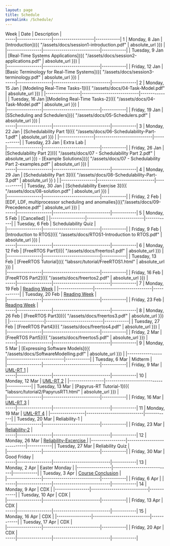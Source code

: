 ```yaml
---
layout: page
title: Schedule
permalink: /Schedule/
---
```


Week | Date            | Description        |  
-----|-----------------|--------------------|------------|
1    | Monday,  8 Jan  | [Introduction]({{ "/assets/docs/session1-introduction.pdf" | absolute_url }})       |
     |-----------------|----------------------------|------------|
     | Tuesday, 9 Jan  | [Real-Time Systems Applications]({{ "/assets/docs/session2-applications.pdf" | absolute_url }})       |  
     |-----------------|----------------------------|------------|
     | Friday, 12 Jan | [Basic Terminology for Real-Time Systems]({{ "/assets/docs/session3-terminology.pdf" | absolute_url }}) |    
-----|-----------------|----------------------------|------------|
2    | Monday, 15 Jan | [Modeling Real-Time Tasks-1]({{ "/assets/docs/04-Task-Model.pdf" | absolute_url }})  | 
     |-----------------|----------------------------|------------|
     | Tuesday, 16 Jan |[Modeling Real-Time Tasks-2]({{ "/assets/docs/04-Task-Model.pdf" | absolute_url }})  |  
     |-----------------|----------------------------|------------|
     | Friday, 19 Jan | [SScheduling  and  Schedulers]({{ "/assets/docs/05-Schedulers.pdf" | absolute_url }})       |    
-----|-----------------|----------------------------|------------|
3    | Monday, 22 Jan | [Schedulability Part 1]({{ "/assets/docs/06-Schedulability-Part-1.pdf" | absolute_url }})       | 
     |-----------------|----------------------------|------------|
     | Tuesday, 23 Jan | Extra Lab       |  
     |-----------------|----------------------------|------------|
     | Friday, 26 Jan | [Schedulability Part 2]({{ "/assets/docs/07 - Schedulability Part 2.pdf" | absolute_url }}) - [Example Solutions]({{ "/assets/docs/07 - Schedulability Part 2-examples.pdf" | absolute_url }})       |    
-----|-----------------|----------------------------|------------|
4    | Monday, 29 Jan | [Schedulability Part 3]({{ "/assets/docs/08-Schedulability-Part-3.pdf" | absolute_url }} )   | 
     |-----------------|----------------------------|------------|
     | Tuesday, 30 Jan | [Schedulability Exercise 3]({{ "/assets/docs/08-solution.pdf" | absolute_url }})       |  
     |-----------------|----------------------------|------------|
     | Friday, 2 Feb | [EDF, LDF, multiprocessor scheduling and anomalies]({{"/assets/docs/09-Precedence.pdf" | absolute_url }})       |    
-----|-----------------|----------------------------|------------|
5    | Monday, 5 Feb | [Cancelled]       | 
     |-----------------|----------------------------|------------|
     | Tuesday, 6 Feb | Schedulability Quiz       |  
     |-----------------|----------------------------|------------|
     | Friday, 9 Feb | [Introduction to RTOS]({{ "/assets/docs/RTOS1-Introduction to RTOS.pdf" | absolute_url }})     |    
-----|-----------------|----------------------------|------------|
6    | Monday, 12 Feb | [FreeRTOS Part1]({{ "/assets/docs/freertos1.pdf" | absolute_url }})       | 
     |-----------------|----------------------------|------------|
     | Tuesday, 13 Feb | [FreeRTOS Tutorial]({{ "labssrc/tutorial/FreeRTOS1.html" | absolute_url }})       |  
     |-----------------|----------------------------|------------|
     | Friday, 16 Feb | [FreeRTOS Part2]({{ "/assets/docs/freertos2.pdf" | absolute_url }})       |    
-----|-----------------|----------------------------|------------|
7    | Monday, 19 Feb | [Reading Week](test)       | 
     |-----------------|----------------------------|------------|
     | Tuesday, 20 Feb | [Reading Week](test)       |  
     |-----------------|----------------------------|------------|
     | Friday, 23 Feb | [Reading Week](test)       |    
-----|-----------------|----------------------------|------------|
8    | Monday, 26 Feb | [FreeRTOS Part3]({{ "/assets/docs/freertos3.pdf" | absolute_url }})       | 
     |-----------------|----------------------------|------------|
     | Tuesday, 27 Feb | [FreeRTOS Part4]({{ "/assets/docs/freertos4.pdf" | absolute_url }})       |  
     |-----------------|----------------------------|------------|
     | Friday, 2 Mar | [FreeRTOS Part5]({{ "/assets/docs/freertos5.pdf" | absolute_url }})       |    
-----|-----------------|----------------------------|------------|
9    | Monday, 5 Mar | [Expressing Software Models]({{ "/assets/docs/SoftwareModelling.pdf" |  absolute_url }})        | 
     |-----------------|----------------------------|------------|
     | Tuesday, 6 Mar | Midterm      |  
     |-----------------|----------------------------|------------|
     | Friday, 9 Mar | [UML-RT 1](test)       |    
-----|-----------------|----------------------------|------------|
10   | Monday, 12 Mar | [UML-RT 2](test)       | 
     |-----------------|----------------------------|------------|
     | Tuesday, 13 Mar | [Papyrus-RT Tutorial-1]({{ "labssrc/tutorial2/PapyrusRT1.html" | absolute_url }})         |  
     |-----------------|----------------------------|------------|
     | Friday, 16 Mar | [UML-RT 3](test)       |    
-----|-----------------|----------------------------|------------|
11   | Monday, 19 Mar | [UML-RT 4](test)      | 
     |-----------------|----------------------------|------------|
     | Tuesday, 20 Mar | Reliability-1            |  
     |-----------------|----------------------------|------------|
     | Friday, 23 Mar | [Reliability-2](test)       |    
-----|-----------------|----------------------------|------------|
12   | Monday, 26 Mar | [Reliability-Excercise ](test)       | 
     |-----------------|----------------------------|------------|
     | Tuesday, 27 Mar | Reliability Quiz       |  
     |-----------------|----------------------------|------------|
     | Friday, 30 Mar |     Good Friday  |    
-----|-----------------|----------------------------|------------|
13   | Monday, 2 Apr | Easter Monday       | 
     |-----------------|----------------------------|------------|
     | Tuesday, 3 Apr | [Course Conclusion](test)        |  
     |-----------------|----------------------------|------------|
     | Friday, 6 Apr |        |    
-----|-----------------|----------------------------|------------|
14   | Monday, 9 Apr | CDX       | 
     |-----------------|----------------------------|------------|
     | Tuesday, 10 Apr | CDX       |  
     |-----------------|----------------------------|------------|
     | Friday, 13 Apr | CDX       |    
-----|-----------------|----------------------------|------------|
15   | Monday, 16 Apr | CDX       | 
     |-----------------|----------------------------|------------|
     | Tuesday, 17 Apr | CDX       |  
     |-----------------|----------------------------|------------|
     | Friday, 20 Apr | CDX       |    
-----|-----------------|----------------------------|------------|

